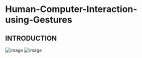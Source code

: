 # Human-Computer-Interaction-using-Gestures

## INTRODUCTION
![image](https://github.com/adityapandey1111/Human-Computer-Interaction-using-Gestures/assets/114282369/969f59d5-0cb0-4b68-9658-6a6c0ca6dc80)
![image](https://github.com/adityapandey1111/Human-Computer-Interaction-using-Gestures/assets/114282369/f16da48d-0541-432e-b537-6d155d3c128d)
